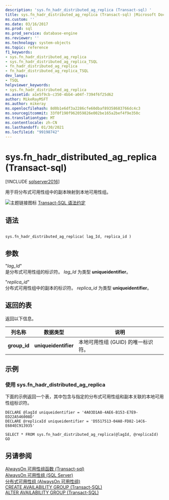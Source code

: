 ```yaml
---
description: 'sys.fn_hadr_distributed_ag_replica (Transact-sql) '
title: sys.fn_hadr_distributed_ag_replica (Transact-sql) |Microsoft Docs
ms.custom: ''
ms.date: 03/16/2017
ms.prod: sql
ms.prod_service: database-engine
ms.reviewer: ''
ms.technology: system-objects
ms.topic: reference
f1_keywords:
- sys.fn_hadr_distributed_ag_replica
- sys.fn_hadr_distributed_ag_replica_TSQL
- fn_hadr_distributed_ag_replica
- fn_hadr_distributed_ag_replica_TSQL
dev_langs:
- TSQL
helpviewer_keywords:
- sys.fn_hadr_distributed_ag_replica
ms.assetid: a1e5f9cb-c350-4bb4-a04f-7394f6f25d62
author: MikeRayMSFT
ms.author: mikeray
ms.openlocfilehash: 8d0b1e6df3a2286cfe60dbaf89358683766dc4c3
ms.sourcegitcommit: 33f0f190f962059826e002be165a2bef4f9e350c
ms.translationtype: MT
ms.contentlocale: zh-CN
ms.lasthandoff: 01/30/2021
ms.locfileid: "99198742"
---
```

# <a name="sysfn_hadr_distributed_ag_replica-transact-sql"></a>sys.fn_hadr_distributed_ag_replica (Transact-sql) 
[!INCLUDE [sqlserver2016](../../includes/applies-to-version/sqlserver2016.md)]

  用于将分布式可用性组中的副本映射到本地可用性组。  
  
 ![主题链接图标](../../database-engine/configure-windows/media/topic-link.gif "“主题链接”图标") [Transact-SQL 语法约定](../../t-sql/language-elements/transact-sql-syntax-conventions-transact-sql.md)  
  
## <a name="syntax"></a>语法  
  
```  
  
sys.fn_hadr_distributed_ag_replica( lag_Id, replica_id )  
```  
  
## <a name="arguments"></a>参数  
 "*lag_Id*"  
 是分布式可用性组的标识符。 *lag_Id* 为类型 **uniqueidentifier**。  
  
 "*replica_id*"  
 分布式可用性组中的副本的标识符。 *replica_id* 为类型 **uniqueidentifier**。  
  
## <a name="tables-returned"></a>返回的表  
 返回以下信息。  
  
|列名称|数据类型|说明|  
|-----------------|---------------|-----------------|  
|**group_id**|**uniqueidentifier**|本地可用性组 (GUID) 的唯一标识符。|  
  
## <a name="examples"></a>示例  
  
### <a name="using-sysfn_hadr_distributed_ag_replica"></a>使用 sys.fn_hadr_distributed_ag_replica  
 下面的示例返回一个表，其中包含与指定的分布式可用性组和副本关联的本地可用性组标识符。  
  
```  
DECLARE @lagId uniqueidentifier = '4A03D1A8-4AE6-B153-E7E9-ED22A546008D'  
DECLARE @replicaId uniqueidentifier = 'D5517513-04A8-FD82-14C6-E684EC913935'  
  
SELECT * FROM sys.fn_hadr_distributed_ag_replica(@lagId, @replicaId)  
GO  
```  
  
## <a name="see-also"></a>另请参阅  
 [AlwaysOn 可用性组函数 &#40;Transact-sql&#41;](../../relational-databases/system-functions/always-on-availability-groups-functions-transact-sql.md)   
 [AlwaysOn 可用性组 &#40;SQL Server&#41;](../../database-engine/availability-groups/windows/always-on-availability-groups-sql-server.md)   
 [分布式可用性组 &#40;AlwaysOn 可用性组&#41;](../../database-engine/availability-groups/windows/distributed-availability-groups.md)  
 [CREATE AVAILABILITY GROUP (Transact-SQL)](../../t-sql/statements/create-availability-group-transact-sql.md)   
 [ALTER AVAILABILITY GROUP (Transact-SQL)](../../t-sql/statements/alter-availability-group-transact-sql.md)  
  
